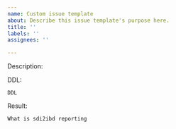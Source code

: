 ```yaml
---
name: Custom issue template
about: Describe this issue template's purpose here.
title: ''
labels: ''
assignees: ''

---
```


Description:


DDL:
```
DDL
```

Result:
```
What is sdi2ibd reporting
```
